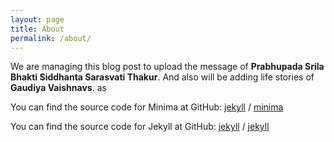 ```yaml
---
layout: page
title: About
permalink: /about/
---
```


We are managing this blog post to upload the message of **Prabhupada Srila Bhakti Siddhanta Sarasvati Thakur**.
  And also will be adding life stories of **Gaudiya Vaishnavs**. as

You can find the source code for Minima at GitHub:
[jekyll][jekyll-organization] /
[minima](https://github.com/jekyll/minima)

You can find the source code for Jekyll at GitHub:
[jekyll][jekyll-organization] /
[jekyll](https://github.com/jekyll/jekyll)

<a href="www.google.com">

[jekyll-organization]: https://github.com/jekyll
[jekyll-organization]: https://github.com/jekyll
[jekyll-organization]: https://github.com/jekyll
[jekyll-organization]: https://github.com/jekyll
[jekyll-organization]: https://github.com/jekyll
[jekyll-organization]: https://github.com/jekyll

[jekyll-organization]: https://github.com/jekyll
